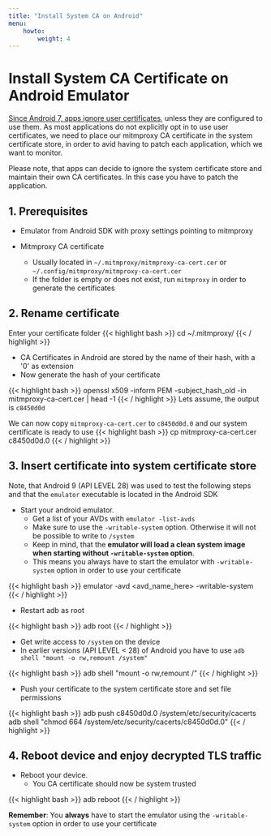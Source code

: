 ```yaml
---
title: "Install System CA on Android"
menu:
    howto:
        weight: 4
---
```


# Install System CA Certificate on Android Emulator

[Since Android 7, apps ignore user certificates](https://android-developers.googleblog.com/2016/07/changes-to-trusted-certificate.html), unless they are configured to use them.
As most applications do not explicitly opt in to use user certificates, we need to place our mitmproxy CA certificate in the system certificate store,
in order to avid having to patch each application, which we want to monitor.

Please note, that apps can decide to ignore the system certificate store and maintain their own CA certificates. In this case you have to patch the application.

## 1. Prerequisites

  - Emulator from Android SDK with proxy settings pointing to mitmproxy

  - Mitmproxy CA certificate
    - Usually located in `~/.mitmproxy/mitmproxy-ca-cert.cer` or
      `~/.config/mitmproxy/mitmproxy-ca-cert.cer`
    - If the folder is empty or does not exist, run `mitmproxy` in order to generate the certificates
    
## 2. Rename certificate
Enter your certificate folder
{{< highlight bash  >}}
cd ~/.mitmproxy/
{{< / highlight >}}

  - CA Certificates in Android are stored by the name of their hash, with a '0' as extension
  - Now generate the hash of your certificate
  
{{< highlight bash  >}}
openssl x509 -inform PEM -subject_hash_old -in mitmproxy-ca-cert.cer | head -1
{{< / highlight >}}
Lets assume, the output is `c8450d0d`

We can now copy `mitmproxy-ca-cert.cer` to `c8450d0d.0` and our system certificate is ready to use
{{< highlight bash  >}}
cp mitmproxy-ca-cert.cer c8450d0d.0
{{< / highlight >}}

## 3. Insert certificate into system certificate store

Note, that Android 9 (API LEVEL 28) was used to test the following steps and that the `emulator` executable is located in the Android SDK

  - Start your android emulator. 
     - Get a list of your AVDs with `emulator -list-avds`
     - Make sure to use the `-writable-system` option. Otherwise it will not be possible to write to `/system`
     - Keep in mind, that the **emulator will load a clean system image when starting without `-writable-system` option**.
     - This means you always have to start the emulator with `-writable-system` option in order to use your certificate

{{< highlight bash  >}}
emulator -avd <avd_name_here> -writable-system
{{< / highlight >}}

  - Restart adb as root
  
{{< highlight bash  >}}
adb root
{{< / highlight >}}

  - Get write access to `/system` on the device
  - In earlier versions (API LEVEL < 28) of Android you have to use `adb shell "mount -o rw,remount /system"`
  
{{< highlight bash  >}}
adb shell "mount -o rw,remount /"
{{< / highlight >}}

  - Push your certificate to the system certificate store and set file permissions
  
{{< highlight bash  >}}
adb push c8450d0d.0 /system/etc/security/cacerts
adb shell "chmod 664 /system/etc/security/cacerts/c8450d0d.0"
{{< / highlight >}}

## 4. Reboot device and enjoy decrypted TLS traffic

  - Reboot your device. 
     - You CA certificate should now be system trusted
         
{{< highlight bash  >}}
adb reboot
{{< / highlight >}}

**Remember**: You **always** have to start the emulator using the `-writable-system` option in order to use your certificate